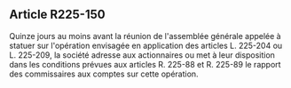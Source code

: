 Article R225-150
----
Quinze jours au moins avant la réunion de l'assemblée générale appelée à statuer
sur l'opération envisagée en application des articles L. 225-204 ou L. 225-209,
la société adresse aux actionnaires ou met à leur disposition dans les
conditions prévues aux articles R. 225-88 et R. 225-89 le rapport des
commissaires aux comptes sur cette opération.
